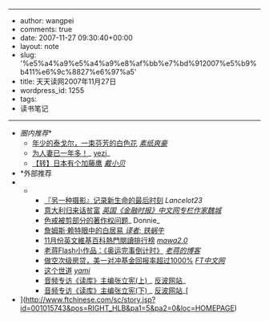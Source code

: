 - --
- author: wangpei
- comments: true
- date: 2007-11-27 09:30:40+00:00
- layout: note
- slug: '%e5%a4%a9%e5%a4%a9%e8%af%bb%e7%bd%912007%e5%b9%b411%e6%9c%8827%e6%97%a5'
- title: 天天读网2007年11月27日
- wordpress_id: 1255
- tags:
- 读书笔记
- --
- *圈内推荐**
    - [年少的泰戈尔，一束芬芳的白色花](http://i.hangzhou.com.cn/suzhi/2007/11/26/%e5%b9%b4%e5%b0%91%e7%9a%84%e6%b3%b0%e6%88%88%e5%b0%94/)   _[素纸爽豪](http://i.hangzhou.com.cn/suzhi)_
    - [为人妻已一年多！](http://i.hangzhou.com.cn/yezi/2007/11/03/%e4%b8%ba%e4%ba%ba%e5%a6%bb%e5%b7%b2%e4%b8%80%e5%b9%b4%e5%a4%9a%ef%bc%81/)_     [yezi](http://i.hangzhou.com.cn/yezi)_
    - [【转】日本有个加藤鹰](http://i.hangzhou.com.cn/xiaobei/2007/11/26/%e3%80%90%e8%bd%ac%e3%80%91%e6%97%a5%e6%9c%ac%e6%9c%89%e4%b8%aa%e5%8a%a0%e8%97%a4%e9%b9%b0/) _[戴小贝](http://i.hangzhou.com.cn/xiaobei/)_
- *外部推荐
- *
    - [『另一种摄影』记录新生命的最后时刻](http://leica.org.cn/read.php/442.htm) _Lancelot23_
    - [意大利归来话贫富](http://www.ftchinese.com/sc/story.jsp?id=001015743&pos=RIGHT_HLB&pa1=5&pa2=0&loc=HOMEPAGE) _[英国《金融时报》中文网专栏作家魏城](http://www.ftchinese.com/sc/specialreport.jsp?id=005000034)_
    - [色戒被剪部分的著作权问题](http://www.blawgdog.com/article.asp?id=604)_ Donnie_
    - [詹姆斯·赖特眼中的白居易 ](http://www.yeeyan.com/articles/view/zww/3205)_[译者: 铁蜗牛](http://www.yeeyan.com/space/show/zww)_
    - [11月份英文維基百科熱門閱讀排行榜](http://www.mw.net.tw/user/kaurjmeb/blog/2007/11/25/26610/72508/) _[mawa2.0](http://www.mw.net.tw/)_
    - [老蒋Flash小作品：《奥运完事倒计时》](http://blog.5d.cn/vip/laojiang/200708/436143.html)  _[老蒋的博客](http://blog.5d.cn/vip/laojiang/200708/436143.html)_
    - [做空次级房贷，美一对冲基金回报率超过1000%](http://www.ftchinese.com/sc/story.jsp?id=001015741&pos=RSS_DAILY_NEWS&pa1=0&pa2=5&loc=RSS_EMAIL)  _[FT中文网](http://www.ftchinese.com/sc/)_
    - [这个世道](http://yami.blogbus.com/logs/11141925.html)  _[yami](http://yami.blogbus.com/)_
    - [音频专访《读库》主编张立宪(上) ](http://www.antiwave.net/2007/10/21.html)_  [反波网站](http://www.antiwave.net/)_
    - [音频专访《读库》主编张立宪(下) ](http://www.antiwave.net/2007/10/21_1.html) _  [反波网站](http://www.antiwave.net/)_[
- ](http://www.ftchinese.com/sc/story.jsp?id=001015743&pos=RIGHT_HLB&pa1=5&pa2=0&loc=HOMEPAGE)_[](http://www.ftchinese.com/sc/specialreport.jsp?id=005000034)_
